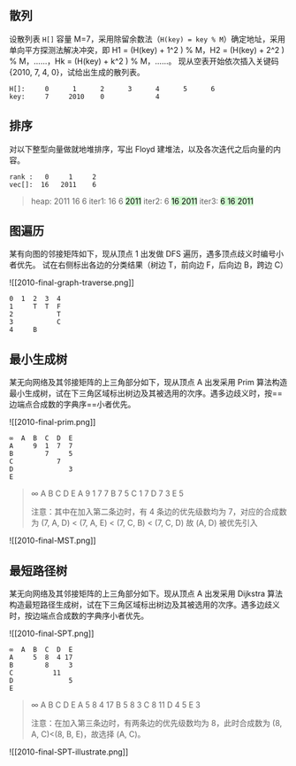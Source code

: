 ## 散列

设散列表 `H[]` 容量 M=7，采用除留余数法（`H(key) = key % M`）确定地址，采用单向平方探测法解决冲突，即 H1 = (H(key) + 1^2 ) % M，H2 = (H(key) + 2^2 ) % M，……，Hk = (H(key) + k^2 ) % M，……。
现从空表开始依次插入关键码 {2010, 7, 4, 0}，试给出生成的散列表。

```
H[]:     0      1      2      3      4      5      6
key:     7     2010    0             4 
```

## 排序

对以下整型向量做就地堆排序，写出 Floyd 建堆法，以及各次迭代之后向量的内容。

```
rank :   0     1     2
vec[]:  16   2011    6
```

> heap:  2011   16     6
> iter1:   16    6  <mark style="background: #BBFABBA6;">2011</mark>
> iter2:    6   <mark style="background: #BBFABBA6;">16  2011</mark>
> iter3:    <mark style="background: #BBFABBA6;">6   16  2011</mark>

## 图遍历

某有向图的邻接矩阵如下，现从顶点 1 出发做 DFS 遍历，遇多顶点歧义时编号小者优先。
试在右侧标出各边的分类结果（树边 T，前向边 F，后向边 B，跨边 C）

![[2010-final-graph-traverse.png]]

```
0  1  2  3  4
1     T  T  F
2           T
3           C
4     B
```

## 最小生成树

某无向网络及其邻接矩阵的上三角部分如下，现从顶点 A 出发采用 Prim 算法构造最小生成树，试在下三角区域标出树边及其被选用的次序。遇多边歧义时，按==边端点合成数的字典序==小者优先。

![[2010-final-prim.png]]
```
∞  A  B  C  D  E
A     9  1  7  7
B        7     5
C           7
D              3
E

```

> ∞  A  B  C  D  E
> A      9  1  7  7
> B         7     5
> C   1        7
> D   7           3
> E      5        
> 
> 注意：其中在加入第二条边时，有 4 条边的优先级数均为 7，对应的合成数为 (7, A, D) < (7, A, E) < (7, C, B) < (7, C, D) 故 (A, D) 被优先引入

![[2010-final-MST.png]]

## 最短路径树

某无向网络及其邻接矩阵的上三角部分如下。现从顶点 A 出发采用 Dijkstra 算法构造最短路径生成树，试在下三角区域标出树边及其被选用的次序。遇多边歧义时，按边端点合成数的字典序小者优先。

![[2010-final-SPT.png]]

```
∞  A  B  C  D  E
A     5  8  4 17
B        8     3
C          11
D              5
E

```

> ∞  A  B  C  D  E
> A      5  8  4 17
> B   5     8     3
> C   8       11
> D   4           5
> E      3
> 
> 注意：在加入第三条边时，有两条边的优先级数均为 8，此时合成数为 (8, A, C)<(8, B, E)，故选择 (A, C)。

![[2010-final-SPT-illustrate.png]]